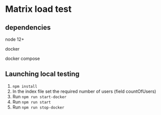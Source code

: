 # Matrix load test

## dependencies

node 12+

docker

docker compose

## Launching local testing

1. `npm install`
2. In the index file set the required number of users (field countOfUsers)
3. Run `npm run start-docker`
4. Run `npm run start`
5. Run `npm run stop-docker`
